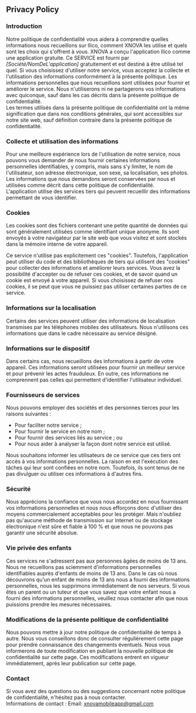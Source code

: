 Privacy Policy  
----------------

### Introduction  
Notre politique de confidentialité vous aidera à comprendre quelles informations nous recueillons sur Ilico, comment XNOVA les utilise et quels sont les choix qui s'offrent à vous.
XNOVA a conçu l'application Ilico comme une application gratuite. Ce SERVICE est fourni par *[Société/NomDeL'application]* gratuitement et est destiné à être utilisé tel quel.
Si vous choisissez d'utiliser notre service, vous acceptez la collecte et l'utilisation des informations conformément à la présente politique. Les informations personnelles que nous recueillons sont utilisées pour fournir et améliorer le service. Nous n'utiliserons ni ne partagerons vos informations avec quiconque, sauf dans les cas décrits dans la présente politique de confidentialité.  
Les termes utilisés dans la présente politique de confidentialité ont la même signification que dans nos conditions générales, qui sont accessibles sur notre site web, sauf définition contraire dans la présente politique de confidentialité.

### Collecte et utilisation des informations  
Pour une meilleure expérience lors de l'utilisation de notre service, nous pouvons vous demander de nous fournir certaines informations personnelles identifiables, y compris, mais sans s'y limiter, le nom de l'utilisateur, son adresse électronique, son sexe, sa localisation, ses photos. Les informations que nous demandons seront conservées par nous et utilisées comme décrit dans cette politique de confidentialité.  
L'application utilise des services tiers qui peuvent recueillir des informations permettant de vous identifier. 

### Cookies  
Les cookies sont des fichiers contenant une petite quantité de données qui sont généralement utilisées comme identifiant unique anonyme. Ils sont envoyés à votre navigateur par le site web que vous visitez et sont stockés dans la mémoire interne de votre appareil. 

Ce service n'utilise pas explicitement ces "cookies". Toutefois, l'application peut utiliser du code et des bibliothèques de tiers qui utilisent des "cookies" pour collecter des informations et améliorer leurs services. Vous avez la possibilité d'accepter ou de refuser ces cookies, et de savoir quand un cookie est envoyé à votre appareil. Si vous choisissez de refuser nos cookies, il se peut que vous ne puissiez pas utiliser certaines parties de ce service.  

### Informations sur la localisation  
Certains des services peuvent utiliser des informations de localisation transmises par les téléphones mobiles des utilisateurs. Nous n'utilisons ces informations que dans le cadre nécessaire au service désigné.  

### Informations sur le dispositif  
Dans certains cas, nous recueillons des informations à partir de votre appareil. Ces informations seront utilisées pour fournir un meilleur service et pour prévenir les actes frauduleux. En outre, ces informations ne comprennent pas celles qui permettent d'identifier l'utilisateur individuel.  

### Fournisseurs de services  
Nous pouvons employer des sociétés et des personnes tierces pour les raisons suivantes :  
* Pour faciliter notre service ;
* Pour fournir le service en notre nom ;
* Pour fournir des services liés au service ; ou
* Pour nous aider à analyser la façon dont notre service est utilisé.  

Nous souhaitons informer les utilisateurs de ce service que ces tiers ont accès à vos informations personnelles. La raison en est l'exécution des tâches qui leur sont confiées en notre nom. Toutefois, ils sont tenus de ne pas divulguer ou utiliser ces informations à d'autres fins.  

### Sécurité  
Nous apprécions la confiance que vous nous accordez en nous fournissant vos informations personnelles et nous nous efforçons donc d'utiliser des moyens commercialement acceptables pour les protéger. Mais n'oubliez pas qu'aucune méthode de transmission sur Internet ou de stockage électronique n'est sûre et fiable à 100 % et que nous ne pouvons pas garantir une sécurité absolue.  

### Vie privée des enfants  
Ces services ne s'adressent pas aux personnes âgées de moins de 13 ans. Nous ne recueillons pas sciemment d'informations personnelles identifiables auprès d'enfants de moins de 13 ans. Dans le cas où nous découvrons qu'un enfant de moins de 13 ans nous a fourni des informations personnelles, nous les supprimons immédiatement de nos serveurs. Si vous êtes un parent ou un tuteur et que vous savez que votre enfant nous a fourni des informations personnelles, veuillez nous contacter afin que nous puissions prendre les mesures nécessaires.  

### Modifications de la présente politique de confidentialité  
Nous pouvons mettre à jour notre politique de confidentialité de temps à autre. Nous vous conseillons donc de consulter régulièrement cette page pour prendre connaissance des changements éventuels. Nous vous informerons de toute modification en publiant la nouvelle politique de confidentialité sur cette page. Ces modifications entrent en vigueur immédiatement, après leur publication sur cette page.  

### Contact  
Si vous avez des questions ou des suggestions concernant notre politique de confidentialité, n'hésitez pas à nous contacter.  
Informations de contact :
Email: xnovamobileapp@gmail.com  
